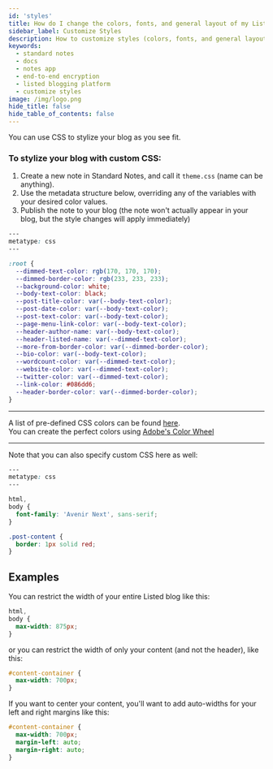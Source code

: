 ```yaml
---
id: 'styles'
title: How do I change the colors, fonts, and general layout of my Listed blog?
sidebar_label: Customize Styles
description: How to customize styles (colors, fonts, and general layout) of your Listed blog.
keywords:
  - standard notes
  - docs
  - notes app
  - end-to-end encryption
  - listed blogging platform
  - customize styles
image: /img/logo.png
hide_title: false
hide_table_of_contents: false
---
```


You can use CSS to stylize your blog as you see fit.

### To stylize your blog with custom CSS:

1. Create a new note in Standard Notes, and call it `theme.css` (name can be anything).
2. Use the metadata structure below, overriding any of the variables with your desired color values.
3. Publish the note to your blog (the note won't actually appear in your blog, but the style changes will apply immediately)

```css
---
metatype: css
---

:root {
  --dimmed-text-color: rgb(170, 170, 170);
  --dimmed-border-color: rgb(233, 233, 233);
  --background-color: white;
  --body-text-color: black;
  --post-title-color: var(--body-text-color);
  --post-date-color: var(--body-text-color);
  --post-text-color: var(--body-text-color);
  --page-menu-link-color: var(--body-text-color);
  --header-author-name: var(--body-text-color);
  --header-listed-name: var(--dimmed-text-color);
  --more-from-border-color: var(--dimmed-border-color);
  --bio-color: var(--body-text-color);
  --wordcount-color: var(--dimmed-text-color);
  --website-color: var(--dimmed-text-color);
  --twitter-color: var(--dimmed-text-color);
  --link-color: #086dd6;
  --header-border-color: var(--dimmed-border-color);
}
```

---

A list of pre-defined CSS colors can be found [here](https://developer.mozilla.org/en-US/docs/Web/CSS/color_value).  
You can create the perfect colors using [Adobe's Color Wheel](https://color.adobe.com/create/color-wheel)

---

Note that you can also specify custom CSS here as well:

```css
---
metatype: css
---

html,
body {
  font-family: 'Avenir Next', sans-serif;
}

.post-content {
  border: 1px solid red;
}
```

## Examples

You can restrict the width of your entire Listed blog like this:

```css
html,
body {
  max-width: 875px;
}
```

or you can restrict the width of only your content (and not the header), like this:

```css
#content-container {
  max-width: 700px;
}
```

If you want to center your content, you'll want to add auto-widths for your left and right margins like this:

```css
#content-container {
  max-width: 700px;
  margin-left: auto;
  margin-right: auto;
}
```
